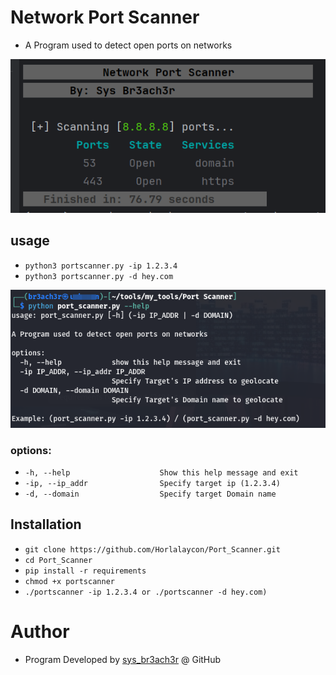 # Network Port Scanner
- A Program used to detect open ports on networks

![port_scanner running](images/port_scanner_running.png)

## usage
- ```python3 portscanner.py -ip 1.2.3.4```
- ```python3 portscanner.py -d hey.com```

![port_scanner usage](images/port_scanner_usage.png)

### options:
- ```-h, --help            		   Show this help message and exit```
- ```-ip, --ip_addr 	   		   Specify target ip (1.2.3.4)```
- ```-d, --domain 	       		   Specify target Domain name```

## Installation
- ```git clone https://github.com/Horlalaycon/Port_Scanner.git```
- ```cd Port_Scanner```
- ```pip install -r requirements```
- ```chmod +x portscanner```
- ```./portscanner -ip 1.2.3.4 or ./portscanner -d hey.com)```

# Author
- Program Developed by <a href="https://github.com/Horlalaycon">sys_br3ach3r</a> @ GitHub
